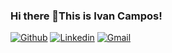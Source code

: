### Hi there 👋This is Ivan Campos!
[![Github](https://img.shields.io/badge/-Github-000?style=flat&logo=Github&logoColor=white)](https://github.com/IvanCampos11)
[![Linkedin](https://img.shields.io/badge/-LinkedIn-blue?style=flat&logo=Linkedin&logoColor=white)](https://www.linkedin.com/in/ivan-a-campos/)
[![Gmail](https://img.shields.io/badge/-Gmail-c14438?style=flat&logo=Gmail&logoColor=white)](mailto:ivan.4.campos@gmail.com)
<!--
**IvanCampos11/IvanCampos11** is a ✨ _special_ ✨ repository because its `README.md` (this file) appears on your GitHub profile.

Here are some ideas to get you started:

- 🔭 I’m currently working on ...
- 🌱 I’m currently learning ...
- 👯 I’m looking to collaborate on ...
- 🤔 I’m looking for help with ...
- 💬 Ask me about ...
- 📫 How to reach me: ...
- 😄 Pronouns: ...
- ⚡ Fun fact: ...
-->
